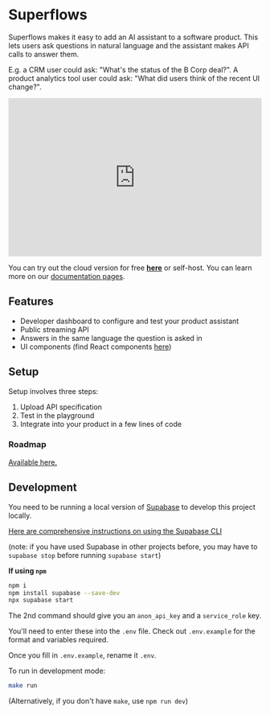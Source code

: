 # Superflows

Superflows makes it easy to add an AI assistant to a software product. This lets users ask questions in natural language and the assistant makes API calls to answer them.

E.g. a CRM user could ask: "What's the status of the B Corp deal?". A product analytics tool user could ask: "What did users think of the recent UI change?".

<div style="position: relative; padding-bottom: 62.5%; height: 0;"><iframe src="https://www.loom.com/embed/cb8254e6a6414f9980fd8362368f4010?sid=f1b2df57-7f89-4213-a926-760eb468eeac" frameborder="0" webkitallowfullscreen mozallowfullscreen allowfullscreen style="position: absolute; top: 0; left: 0; width: 100%; height: 100%;"></iframe></div>

[//]: # (![Superflows-in-action]&#40;./public/superflows-in-action.gif&#41;)

You can try out the cloud version for free [**here**](https://dashboard.superflows.ai) or self-host. You can learn more on our [documentation pages](https://docs.superflows.ai/).

## Features

- Developer dashboard to configure and test your product assistant
- Public streaming API
- Answers in the same language the question is asked in
- UI components (find React components [here](https://github.com/Superflows-AI/chat-ui))

## Setup

Setup involves three steps:

1. Upload API specification
2. Test in the playground
3. Integrate into your product in a few lines of code

### Roadmap

[Available here.](https://docs.superflows.ai/blog/roadmap)

## Development

You need to be running a local version of [Supabase](https://supabase.io) to develop this project locally.

[Here are comprehensive instructions on using the Supabase CLI](https://supabase.com/docs/guides/cli)

(note: if you have used Supabase in other projects before, you may have to `supabase stop` before running `supabase start`)

**If using `npm`**

```bash
npm i
npm install supabase --save-dev
npx supabase start
```
The 2nd command should give you an `anon_api_key` and a `service_role` key.

You'll need to enter these into the `.env` file. Check out `.env.example` for the format and variables required.

Once you fill in `.env.example`, rename it `.env`.

To run in development mode:

```bash
make run
```

(Alternatively, if you don't have `make`, use `npm run dev`)

